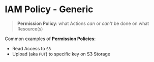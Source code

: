 # IAM Policy - Generic

> **Permission Policy**: what Actions *can* or *can't* be done on what Resource(s)


Common examples of **Permission Policies**:
- Read Access to `S3`
- Upload (aka `PUT`) to specific key on S3 Storage
